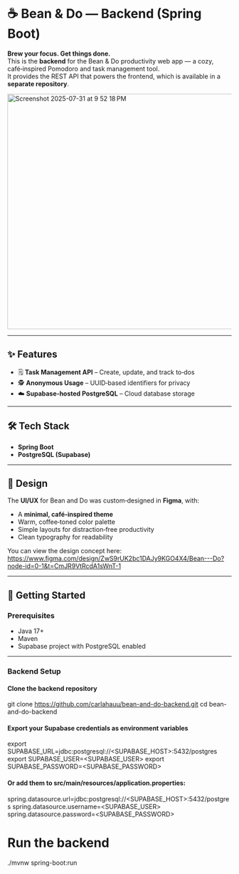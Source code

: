 # ☕ Bean & Do — Backend (Spring Boot)

**Brew your focus. Get things done.**  
This is the **backend** for the Bean & Do productivity web app — a cozy, café‑inspired Pomodoro and task management tool.  
It provides the REST API that powers the frontend, which is available in a **separate repository**.

<img width="736" height="528" alt="Screenshot 2025-07-31 at 9 52 18 PM" src="https://github.com/user-attachments/assets/46c0beb0-5ba0-4b55-903f-8ed0602c0a4b" />

---

## ✨ Features
- 🗒 **Task Management API** – Create, update, and track to‑dos
- 🕵️ **Anonymous Usage** – UUID‑based identifiers for privacy
- ☁️ **Supabase‑hosted PostgreSQL** – Cloud database storage

---

## 🛠 Tech Stack
- **Spring Boot** 
- **PostgreSQL (Supabase)**

---

## 🎨 Design
The **UI/UX** for Bean and Do was custom‑designed in **Figma**, with:
- A **minimal, café‑inspired theme**
- Warm, coffee‑toned color palette
- Simple layouts for distraction‑free productivity
- Clean typography for readability

You can view the design concept here: https://www.figma.com/design/ZwS9rUK2bc1DAJy9KGO4X4/Bean---Do?node-id=0-1&t=CmJR9VtRcdA1sWnT-1

---

## 🚀 Getting Started

### Prerequisites
- Java 17+
- Maven
- Supabase project with PostgreSQL enabled

---

### Backend Setup
#### Clone the backend repository
git clone https://github.com/carlahauu/bean-and-do-backend.git 
cd bean-and-do-backend

#### Export your Supabase credentials as environment variables
export SUPABASE_URL=jdbc:postgresql://<SUPABASE_HOST>:5432/postgres
export SUPABASE_USER=<SUPABASE_USER>
export SUPABASE_PASSWORD=<SUPABASE_PASSWORD>

#### Or add them to src/main/resources/application.properties:
spring.datasource.url=jdbc:postgresql://<SUPABASE_HOST>:5432/postgres
spring.datasource.username=<SUPABASE_USER>
spring.datasource.password=<SUPABASE_PASSWORD>

# Run the backend
./mvnw spring-boot:run
